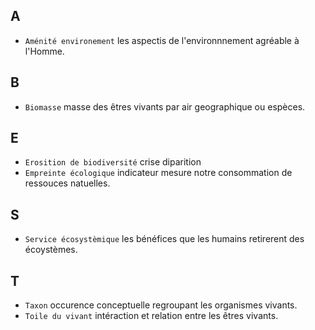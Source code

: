 ## A

* `Aménité environement` les aspectis de l'environnnement agréable à l'Homme.

## B

* `Biomasse` masse des êtres vivants par air geographique ou espèces.

## E

* `Erosition de biodiversité` crise diparition
* `Empreinte écologique` indicateur mesure notre consommation de ressouces natuelles.

## S 

* `Service écosystèmique` les bénéfices que les humains retirerent des écoystèmes.

## T

* `Taxon` occurence conceptuelle regroupant les organismes vivants.
* `Toile du vivant` intéraction et relation entre les êtres vivants.

